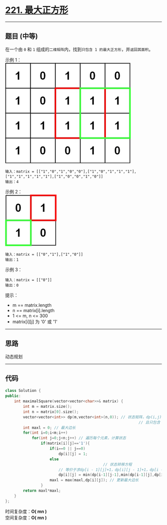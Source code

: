# [221. 最大正方形](https://leetcode.cn/problems/maximal-square/)

---

## 题目 (中等)

在一个由 `0` 和 `1` 组成的`二维矩阵`内，找到`只包含 1 的最大正方形`，并`返回其面积`。

示例 1：  
![Alt text](https://github.com/yang-yang-o-o/CodingNotes/blob/main/Coding/asset/221_1.png)  
```
输入：matrix = [["1","0","1","0","0"],["1","0","1","1","1"],["1","1","1","1","1"],["1","0","0","1","0"]]
输出：4
```

示例 2：  
![Alt text](https://github.com/yang-yang-o-o/CodingNotes/blob/main/Coding/asset/221_2.png)  
```
输入：matrix = [["0","1"],["1","0"]]
输出：1
```

示例 3：  
```
输入：matrix = [["0"]]
输出：0
```

提示：  

- m == matrix.length
- n == matrix[i].length
- 1 <= m, n <= 300
- matrix[i][j] 为 '0' 或 '1'

---

## 思路

动态规划

---

## 代码

```C++
class Solution {
public:
    int maximalSquare(vector<vector<char>>& matrix) {
        int m = matrix.size();
        int n = matrix[0].size();
        vector<vector<int>> dp(m,vector<int>(n,0)); // 状态矩阵，dp(i,j) 表示以 (i,j) 为右下角，
                                                            // 且只包含 1 的正方形的边长最大值。
        int maxl = 0; // 最大边长
        for(int i=0;i<m;i++)
            for(int j=0;j<n;j++) // 遍历每个元素，计算状态
                if(matrix[i][j]=='1'){
                    if(i==0 || j==0)
                        dp[i][j] = 1;
                    else
                                            // 状态转移方程
                        // 等价于求dp[i - 1][j]+1，dp[i][j - 1]+1，dp[i - 1][j - 1]+1三者的最小值
                        dp[i][j] = min(dp[i-1][j-1],min(dp[i-1][j],dp[i][j-1])) + 1;
                    maxl = max(maxl,dp[i][j]); // 更新最大边长
                }
        return maxl*maxl;
    }
};
```

时间复杂度：**O( mn )**  
空间复杂度：**O( mn )**

